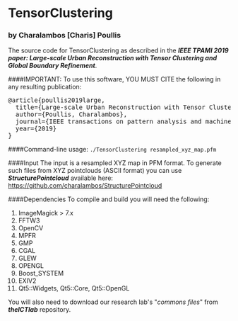 # TensorClustering
### by Charalambos [Charis] Poullis

The source code for TensorClustering as described in the _**IEEE TPAMI 2019 paper: Large-scale Urban Reconstruction with Tensor Clustering and Global Boundary Refinement**_.

####IMPORTANT: To use this software, YOU MUST CITE the following in any resulting publication:

<pre>
@article{poullis2019large,
  title={Large-scale Urban Reconstruction with Tensor Clustering and Global Boundary Refinement},
  author={Poullis, Charalambos},
  journal={IEEE transactions on pattern analysis and machine intelligence},
  year={2019}
}
</pre>

####Command-line usage:
`./TensorClustering resampled_xyz_map.pfm`

####Input
The input is a resampled XYZ map in PFM format. To generate such files from XYZ pointclouds (ASCII format) you can use  _**StructurePointcloud**_ available here: https://github.com/charalambos/StructurePointcloud

####Dependencies
To compile and build you will need the following:
1. ImageMagick > 7.x
2. FFTW3
3. OpenCV
4. MPFR  
5. GMP
6. CGAL
7. GLEW
8. OPENGL
9. Boost_SYSTEM
10. EXIV2
11. Qt5::Widgets, Qt5::Core, Qt5::OpenGL

You will also need to download our research lab's "_commons files_" from _**theICTlab**_ repository. 

